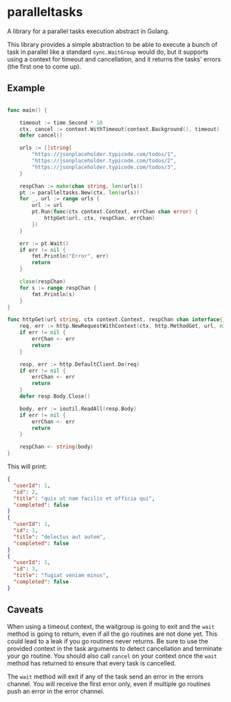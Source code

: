 # paralleltasks

A library for a parallel tasks execution abstract in Golang.

This library provides a simple abstraction to be able to execute a bunch of task in parallel like a standard `sync.WaitGroup` would do, but it supports using a context for timeout and cancellation, and it returns the tasks' errors (the first one to come up).

## Example

```go

func main() {

	timeout := time.Second * 10
	ctx, cancel := context.WithTimeout(context.Background(), timeout)
	defer cancel()

	urls := []string{
		"https://jsonplaceholder.typicode.com/todos/1",
		"https://jsonplaceholder.typicode.com/todos/2",
		"https://jsonplaceholder.typicode.com/todos/3",
	}

	respChan := make(chan string, len(urls))
	pt := paralleltasks.New(ctx, len(urls))
	for _, url := range urls {
		url := url
		pt.Run(func(ctx context.Context, errChan chan error) {
			httpGet(url, ctx, respChan, errChan)
		})
	}

	err := pt.Wait()
	if err != nil {
		fmt.Println("Error", err)
		return
	}

	close(respChan)
	for s := range respChan {
		fmt.Println(s)
	}
}

func httpGet(url string, ctx context.Context, respChan chan interface{}, errChan chan error) {
	req, err := http.NewRequestWithContext(ctx, http.MethodGet, url, nil)
	if err != nil {
		errChan <- err
		return
	}

	resp, err := http.DefaultClient.Do(req)
	if err != nil {
		errChan <- err
		return
	}
	defer resp.Body.Close()

	body, err := ioutil.ReadAll(resp.Body)
	if err != nil {
		errChan <- err
		return
	}

	respChan <- string(body)
}
```

This will print:
```json
{
  "userId": 1,
  "id": 2,
  "title": "quis ut nam facilis et officia qui",
  "completed": false
} 
{
  "userId": 1,
  "id": 1,
  "title": "delectus aut autem",
  "completed": false
} 
{
  "userId": 1,
  "id": 3,
  "title": "fugiat veniam minus",
  "completed": false
}
```

## Caveats

When using a timeout context, the waitgroup is going to exit and the `wait` method is going to return, even if all the go routines are not done yet. This could lead to a leak if you go routines never returns. Be sure to use the provided context in the task arguments to detect cancellation and terminate your go routine. You should also call `cancel` on your context once the `wait` method has returned to ensure that every task is cancelled.

The  `wait` method will exit if any of the task send an error in the errors channel. You will receive the first error only, even if multiple go routines push an error in the error channel.